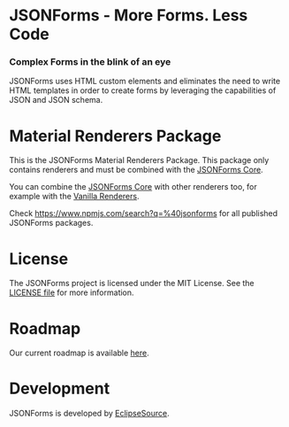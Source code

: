 # JSONForms - More Forms. Less Code
### Complex Forms in the blink of an eye

JSONForms uses HTML custom elements and eliminates the need to write HTML templates in order to create forms by leveraging the capabilities of JSON and JSON schema.

# Material Renderers Package
This is the JSONForms Material Renderers Package. This package only contains renderers and must be combined with the [JSONForms Core](https://www.npmjs.com/package/@jsonforms/core).

You can combine the [JSONForms Core](https://www.npmjs.com/package/@jsonforms/core) with other renderers too, for example with the [Vanilla Renderers](https://www.npmjs.com/package/@jsonforms/vanilla-renderers).

Check https://www.npmjs.com/search?q=%40jsonforms for all published JSONForms packages.

# License
The JSONForms project is licensed under the MIT License. See the [LICENSE file](https://github.com/eclipsesource/jsonforms/blob/master/LICENSE) for more information.

# Roadmap
Our current roadmap is available [here](https://github.com/eclipsesource/jsonforms/blob/master/ROADMAP.md).

# Development
JSONForms is developed by [EclipseSource](https://eclipsesource.com).
